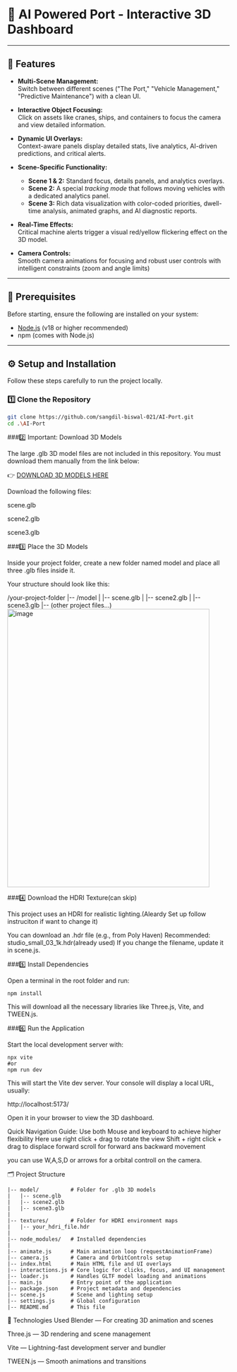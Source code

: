# 🌊 AI Powered Port - Interactive 3D Dashboard
---

## 🚀 Features

- **Multi-Scene Management:**  
  Switch between different scenes ("The Port," "Vehicle Management," "Predictive Maintenance") with a clean UI.

- **Interactive Object Focusing:**  
  Click on assets like cranes, ships, and containers to focus the camera and view detailed information.

- **Dynamic UI Overlays:**  
  Context-aware panels display detailed stats, live analytics, AI-driven predictions, and critical alerts.

- **Scene-Specific Functionality:**
  - **Scene 1 & 2:** Standard focus, details panels, and analytics overlays.  
  - **Scene 2:** A special *tracking mode* that follows moving vehicles with a dedicated analytics panel.  
  - **Scene 3:** Rich data visualization with color-coded priorities, dwell-time analysis, animated graphs, and AI diagnostic reports.

- **Real-Time Effects:**  
  Critical machine alerts trigger a visual red/yellow flickering effect on the 3D model.

- **Camera Controls:**  
  Smooth camera animations for focusing and robust user controls with intelligent constraints (zoom and angle limits)

---

## 🧩 Prerequisites

Before starting, ensure the following are installed on your system:
- [Node.js](https://nodejs.org/) (v18 or higher recommended)
- npm (comes with Node.js)

---

## ⚙️ Setup and Installation

Follow these steps carefully to run the project locally.

### 1️⃣ Clone the Repository

```bash
git clone https://github.com/sangdil-biswal-021/AI-Port.git
cd .\AI-Port
```


###2️⃣ Important: Download 3D Models

The large .glb 3D model files are not included in this repository.
You must download them manually from the link below:

👉  [DOWNLOAD 3D MODELS HERE](https://drive.google.com/drive/folders/1BN49-1SyIFzoUlxmGgpm-gk3Z1896w-m)

Download the following files:

scene.glb

scene2.glb

scene3.glb


###3️⃣ Place the 3D Models

Inside your project folder, create a new folder named model and place all three .glb files inside it.

Your structure should look like this:

/your-project-folder
|-- /model
|   |-- scene.glb
|   |-- scene2.glb
|   |-- scene3.glb
|-- (other project files...)
<img width="458" height="631" alt="image" src="https://github.com/user-attachments/assets/29b4353f-1883-4ef2-90dc-e4508e65c0eb" />



###4️⃣ Download the HDRI Texture(can skip)

This project uses an HDRI for realistic lighting.(Aleardy Set up follow instruciton if want to change it)

You can download an .hdr file (e.g., from Poly Haven)
Recommended: studio_small_03_1k.hdr(already used)
If you change the filename, update it in scene.js.


###5️⃣ Install Dependencies

Open a terminal in the root folder and run:
```
npm install
```

This will download all the necessary libraries like Three.js, Vite, and TWEEN.js.


###6️⃣ Run the Application

Start the local development server with:
```
npx vite
#or
npm run dev

```
This will start the Vite dev server.
Your console will display a local URL, usually:

http://localhost:5173/


Open it in your browser to view the 3D dashboard.

Quick Navigation Guide:
Use both Mouse and keyboard to achieve higher flexibility
Here use right click + drag to rotate the view
Shift + right click + drag to displace forward
scroll for forward ans backward movement

you can use W,A,S,D or arrows for a orbital controll on the camera. 




🗂️ Project Structure
```
|-- model/          # Folder for .glb 3D models
|   |-- scene.glb
|   |-- scene2.glb
|   |-- scene3.glb
|
|-- textures/       # Folder for HDRI environment maps
|   |-- your_hdri_file.hdr
|
|-- node_modules/   # Installed dependencies
|
|-- animate.js      # Main animation loop (requestAnimationFrame)
|-- camera.js       # Camera and OrbitControls setup
|-- index.html      # Main HTML file and UI overlays
|-- interactions.js # Core logic for clicks, focus, and UI management
|-- loader.js       # Handles GLTF model loading and animations
|-- main.js         # Entry point of the application
|-- package.json    # Project metadata and dependencies
|-- scene.js        # Scene and lighting setup
|-- settings.js     # Global configuration
|-- README.md       # This file
```

🧠 Technologies Used
Blender
 — For creating 3D animation and scenes
 
Three.js
 — 3D rendering and scene management

Vite
 — Lightning-fast development server and bundler

TWEEN.js
 — Smooth animations and transitions

